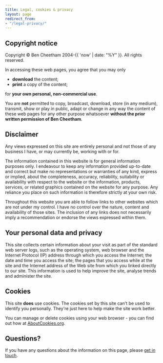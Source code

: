 ```yaml
---
title: Legal, cookies & privacy
layout: page
redirect_from:
- "/legal-privacy/"
---
```


## Copyright notice 
 
Copyright &copy; Ben Cheetham 2004-{{ 'now' | date: "%Y" }}. All rights reserved.
 
In accessing these web pages, you agree that you may only
 
- **download** the content;
- **print** a copy of the content;
 
for **your own personal, non-commercial use**.
 
You are **not** permitted to copy, broadcast, download, store (in any medium), transmit, show or play in public, adapt or change in any way the content of these web pages for any other purpose whatsoever **without the prior written permission of Ben Cheetham**.
 
## Disclaimer

Any views expressed on this site are entirely personal and not those of any business I have, or may currently be, working with or for.
 
The information contained in this website is for general information purposes only. I endeavour to keep any information provided up-to-date and correct but make no representations or warranties of any kind, express or implied, about the completeness, accuracy, reliability, suitability or availability with respect to the website or the information, products, services, or related graphics contained on the website for any purpose. Any reliance you place on such information is therefore strictly at your own risk.

Throughout this website you are able to follow links to other websites which are not under my control. I have no control over the nature, content and availability of those sites. The inclusion of any links does not necessarily imply a recommendation or endorse the views expressed within them.
 
## Your personal data and privacy 
 
This site collects certain information about your visit as part of the standard web server logs, such as the operating system, web browser and the Internet Protocol (IP) address through which you access the Internet; the date and time you access the site; the pages that you access while at the site and the Internet address of the Web site from which you linked directly to our site. This information is used to help improve the site, analyse trends and administer the site.
 
## Cookies

This site **does** use cookies. The cookies set by this site can't be used to identify you personally. They're just here to help make the site work better.

You can manage or delete cookies using your web browser - you can find out how at <a href="http://www.aboutcookies.org/" target="_blank">AboutCookies.org</a>. 
 
## Questions?
 
If you have any questions about the information on this page, please <a href="/contact/" title="Get in touch with Ben">get in touch</a>.
